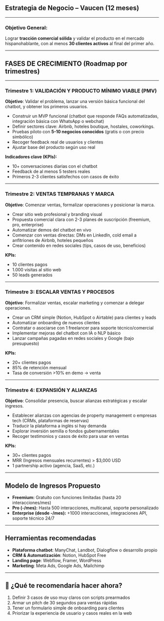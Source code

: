 

## Estrategia de Negocio – Vaucen (12 meses)

---

### Objetivo General:

Lograr **tracción comercial sólida** y validar el producto en el mercado hispanohablante, con al menos **30 clientes activos** al final del primer año.

---

## FASES DE CRECIMIENTO (Roadmap por trimestres)

---

### Trimestre 1: VALIDACIÓN Y PRODUCTO MÍNIMO VIABLE (PMV)

**Objetivo**: Validar el problema, lanzar una versión básica funcional del chatbot, y obtener los primeros usuarios.

- Construir un MVP funcional (chatbot que responde FAQs automatizadas, integración básica con WhatsApp o webchat)
- Definir sectores clave: Airbnb, hoteles boutique, hostales, coworkings.
- Pruebas piloto con **5-10 negocios conocidos** (gratis o con precio simbólico)
- Recoger feedback real de usuarios y clientes
- Ajustar base del producto según uso real

**Indicadores clave (KPIs):**

* 10+ conversaciones diarias con el chatbot
* Feedback de al menos 5 testers reales
* Primeros 2-3 clientes satisfechos con casos de éxito

---

### Trimestre 2: VENTAS TEMPRANAS Y MARCA

**Objetivo**: Comenzar ventas, formalizar operaciones y posicionar la marca.

- Crear sitio web profesional y branding visual
- Propuesta comercial clara con 2-3 planes de suscripción (freemium, pro, enterprise)
- Automatizar demos del chatbot en vivo
- Comenzar con ventas directas: DMs en LinkedIn, cold email a anfitriones de Airbnb, hoteles pequeños
- Crear contenido en redes sociales (tips, casos de uso, beneficios)

**KPIs:**

* 10 clientes pagos
* 1.000 visitas al sitio web
* 50 leads generados

---

### Trimestre 3: ESCALAR VENTAS Y PROCESOS

**Objetivo**: Formalizar ventas, escalar marketing y comenzar a delegar operaciones.

- Crear un CRM simple (Notion, HubSpot o Airtable) para clientes y leads
- Automatizar onboarding de nuevos clientes
- Contratar o asociarse con 1 freelancer para soporte técnico/comercial
- Implementar mejoras del chatbot con IA o NLP básico
- Lanzar campañas pagadas en redes sociales y Google (bajo presupuesto)

**KPIs:**

* 20+ clientes pagos
* 85% de retención mensual
* Tasa de conversión >10% en demo → venta

---

### Trimestre 4: EXPANSIÓN Y ALIANZAS

**Objetivo**: Consolidar presencia, buscar alianzas estratégicas y escalar ingresos.

-  Establecer alianzas con agencias de property management o empresas tech (CRMs, plataformas de reservas)
-  Traducir la plataforma a inglés si hay demanda
-  Explorar inversión semilla o fondos gubernamentales
-  Recoger testimonios y casos de éxito para usar en ventas

**KPIs:**

* 30+ clientes pagos
* MRR (Ingresos mensuales recurrentes) > \$3,000 USD
* 1 partnership activo (agencia, SaaS, etc.)

---

## Modelo de Ingresos Propuesto

* **Freemium:** Gratuito con funciones limitadas (hasta 20 interacciones/mes)
* **Pro (\-/mes):** Hasta 500 interacciones, multicanal, soporte personalizado
* **Enterprise (desde \-/mes):** +1000 interacciones, integraciones API, soporte técnico 24/7

---

## Herramientas recomendadas

* **Plataforma chatbot**: ManyChat, Landbot, Dialogflow o desarrollo propio
* **CRM & Automatización**: Notion, HubSpot Free
* **Landing page**: Webflow, Framer, WordPress
* **Marketing**: Meta Ads, Google Ads, Mailchimp

---

## 🧠 ¿Qué te recomendaría hacer ahora?

1. Definir 3 casos de uso muy claros con scripts prearmados
2. Armar un pitch de 30 segundos para ventas rápidas
3. Tener un formulario simple de onboarding para clientes
4. Priorizar la experiencia de usuario y casos reales en la web
